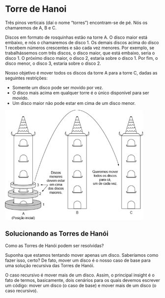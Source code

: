 # Torre de Hanoi

Três pinos verticais (daí o nome “torres”) encontram-se de pé.
Nós os chamaremos de A, B e C.

Discos em formato de rosquinhas estão na torre A. O disco maior está embaixo, e nós o chamaremos de disco 1. Os demais discos acima do disco 1 recebem números crescentes e são cada vez menores. Por exemplo, se trabalhássemos com três discos, o disco maior, que está embaixo, seria o disco 1. O próximo disco maior, o disco 2, estaria sobre o disco 1. Por fim, o disco menor, o disco 3, estaria sobre o disco 2.

Nosso objetivo é mover todos os discos da torre A para a torre C, dadas as seguintes restrições:
* Somente um disco pode ser movido por vez.
* O disco mais acima em qualquer torre é o único disponível para ser movido.
* Um disco maior não pode estar em cima de um disco menor.

![Hanoi](../../../assets/hanoi.png)

## Solucionando as Torres de Hanói

Como as Torres de Hanói podem ser resolvidas?

Suponha que estamos tentando mover apenas um disco. Saberíamos como fazer isso, certo? De fato, mover um disco é o nosso caso de base para uma solução recursiva das Torres de Hanói.

O caso recursivo é mover mais de um disco. Assim, o principal insight é o fato de termos, basicamente, dois cenários para os quais devemos escrever um código: mover um disco (o caso de base) e mover mais de um disco (o caso recursivo).